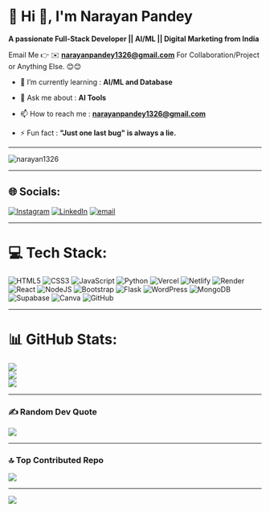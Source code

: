 <h1 align="left">💫 Hi 👋, I'm Narayan Pandey</h1>

**A passionate Full-Stack Developer || AI/ML || Digital Marketing from India**

Email Me 👉 ✉️ **narayanpandey1326@gmail.com** For Collaboration/Project or Anything Else. 😊😊

- 🌱 I’m currently learning : **AI/ML and Database**

- 💬 Ask me about : **AI Tools**
  
- 📫 How to reach me : **narayanpandey1326@gmail.com**
  
- ⚡ Fun fact : **"Just one last bug" is always a lie.**

---
<p align="left"> <img src="https://komarev.com/ghpvc/?username=narayan1326&label=Profile%20views&color=0e75b6&style=flat" alt="narayan1326" /> </p>

---

## 🌐 Socials:
[![Instagram](https://img.shields.io/badge/Instagram-%23E4405F.svg?logo=Instagram&logoColor=white)](https://instagram.com/narayan.hereee) 
[![LinkedIn](https://img.shields.io/badge/LinkedIn-%230077B5.svg?logo=linkedin&logoColor=white)](https://linkedin.com/in/narayan-webdev) 
[![email](https://img.shields.io/badge/Email-D14836?logo=gmail&logoColor=white)](mailto:narayanpandey1326@gmail.com)

---

# 💻 Tech Stack:
![HTML5](https://img.shields.io/badge/html5-%23E34F26.svg?style=flat&logo=html5&logoColor=white) 
![CSS3](https://img.shields.io/badge/css3-%231572B6.svg?style=flat&logo=css3&logoColor=white) 
![JavaScript](https://img.shields.io/badge/javascript-%23323330.svg?style=flat&logo=javascript&logoColor=%23F7DF1E) 
![Python](https://img.shields.io/badge/python-3670A0?style=flat&logo=python&logoColor=ffdd54) 
![Vercel](https://img.shields.io/badge/vercel-%23000000.svg?style=flat&logo=vercel&logoColor=white) 
![Netlify](https://img.shields.io/badge/netlify-%23000000.svg?style=flat&logo=netlify&logoColor=#00C7B7) 
![Render](https://img.shields.io/badge/Render-%46E3B7.svg?style=flat&logo=render&logoColor=white) 
![React](https://img.shields.io/badge/react-%2320232a.svg?style=flat&logo=react&logoColor=%2361DAFB) 
![NodeJS](https://img.shields.io/badge/node.js-6DA55F?style=flat&logo=node.js&logoColor=white) 
![Bootstrap](https://img.shields.io/badge/bootstrap-%238511FA.svg?style=flat&logo=bootstrap&logoColor=white) 
![Flask](https://img.shields.io/badge/flask-%23000.svg?style=flat&logo=flask&logoColor=white) 
![WordPress](https://img.shields.io/badge/WordPress-%23117AC9.svg?style=flat&logo=WordPress&logoColor=white) 
![MongoDB](https://img.shields.io/badge/MongoDB-%234ea94b.svg?style=flat&logo=mongodb&logoColor=white) 
![Supabase](https://img.shields.io/badge/Supabase-3ECF8E?style=flat&logo=supabase&logoColor=white) 
![Canva](https://img.shields.io/badge/Canva-%2300C4CC.svg?style=flat&logo=Canva&logoColor=white) 
![GitHub](https://img.shields.io/badge/github-%23121011.svg?style=flat&logo=github&logoColor=white)

---

# 📊 GitHub Stats:
![](https://github-readme-stats.vercel.app/api?username=Narayan1326&theme=blue-green&hide_border=false&include_all_commits=true&count_private=false)<br/>
![](https://nirzak-streak-stats.vercel.app/?user=Narayan1326&theme=blue-green&hide_border=false)<br/>
![](https://github-readme-stats.vercel.app/api/top-langs/?username=Narayan1326&theme=blue-green&hide_border=false&include_all_commits=true&count_private=false&layout=compact)

---

### ✍️ Random Dev Quote
![](https://quotes-github-readme.vercel.app/api?type=horizontal&theme=radical)

---

### 🔝 Top Contributed Repo
![](https://github-contributor-stats.vercel.app/api?username=Narayan1326&limit=5&theme=transparent&combine_all_yearly_contributions=true)

---
[![](https://visitcount.itsvg.in/api?id=Narayan1326&icon=0&color=0)](https://visitcount.itsvg.in)

<!-- Proudly created with GPRM ( https://gprm.itsvg.in ) -->
